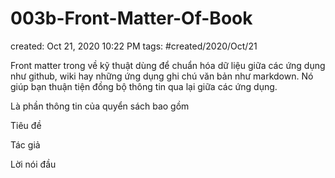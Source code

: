 # 003b-Front-Matter-Of-Book

created: Oct 21, 2020 10:22 PM
tags: #created/2020/Oct/21

Front matter trong về kỹ thuật dùng để chuẩn hóa dữ liệu giữa các ứng dụng như github, wiki hay những ứng dụng ghi chú văn bản như markdown. Nó giúp bạn thuận tiện đồng bộ thông tin qua lại giữa các ứng dụng.

Là phần thông tin của quyển sách bao gồm

Tiêu đề

Tác giả

Lời nói đầu